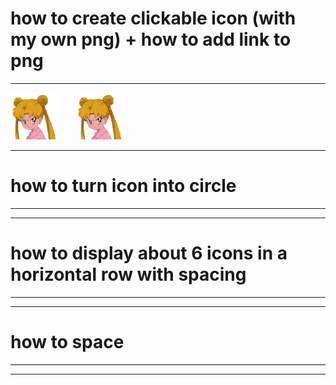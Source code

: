 # how to create clickable icon (with my own png) + how to add link to png 
---
<div class="icon-container">
  <a href="https://chelcey.github.io/Github-Practice/abcProjects">
    <img src="image.png" alt="Icon 1" width="75" height="75" />
  </a>
  <a href="[https://example.com/page2](https://chelcey.github.io/Github-Practice/abcProjects)">
    <img src="image.png" alt="Icon 2" width="75" height="75" />
  </a>
</div>

---
# how to turn icon into circle
---

---
# how to display about 6 icons in a horizontal row with spacing
---

---
# how to space
---
<style>.icon-container {
    display: flex;
    gap: 30px; /* Adjust the gap as needed */
  } </style>


---

